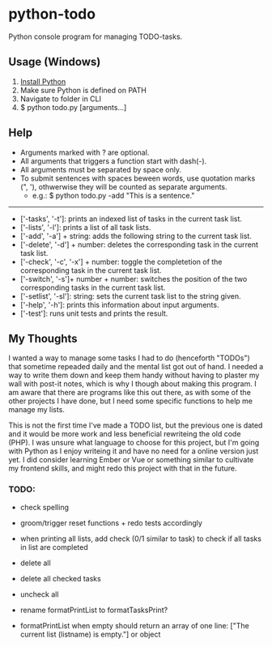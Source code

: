 # python-todo

Python console program for managing TODO-tasks.

## Usage (Windows)
1. [Install Python](https://www.python.org/downloads/)
2. Make sure Python is defined on PATH
3. Navigate to folder in CLI
4. $ python todo.py [arguments...]

## Help
- Arguments marked with ? are optional.
- All arguments that triggers a function start with dash(-).
- All arguments must be separated by space only.
- To submit sentences with spaces beween words, use quotation marks (", '), othwerwise they will be counted as separate arguments.
    - e.g.: $ python todo.py -add "This is a sentence."

---

- ['-tasks', '-t']: prints an indexed list of tasks in the current task list.
- ['-lists', '-l']: prints a list of all task lists.
- ['-add', '-a'] + string: adds the following string to the current task list.
- ['-delete', '-d'] + number: deletes the corresponding task in the current task list.
- ['-check', '-c', '-x'] + number: toggle the completetion of the corresponding task in the current task list.
- ['-switch', '-s']+ number + number: switches the position of the two corresponding tasks in the current task list.
- ['-setlist', '-sl']: string: sets the current task list to the string given.
- ['-help', '-h']: prints this information about input arguments.
- ['-test']: runs unit tests and prints the result.

## My Thoughts

I wanted a way to manage some tasks I had to do (henceforth "TODOs") that sometime repeaded daily and the mental list got out of hand. I needed a way to write them down and keep them handy without having to plaster my wall with post-it notes, which is why I though about making this program. I am aware that there are programs like this out there, as with some of the other projects I have done, but I need some specific functions to help me manage my lists. 

This is not the first time I've made a TODO list, but the previous one is dated and it would be more work and less beneficial rewriteing the old code (PHP). I was unsure what language to choose for this project, but I'm going with Python as I enjoy writeing it and have no need for a online version just yet. I did consider learning Ember or Vue or something similar to cultivate my frontend skills, and might redo this project with that in the future.

### TODO:
- check spelling
- groom/trigger reset functions + redo tests accordingly

- when printing all lists, add check (0/1 similar to task) to check if all tasks in list are completed
- delete all
- delete all checked tasks
- uncheck all
- rename formatPrintList to formatTasksPrint?
- formatPrintList when empty should return an array of one line: ["The current list (listname) is empty."] or object